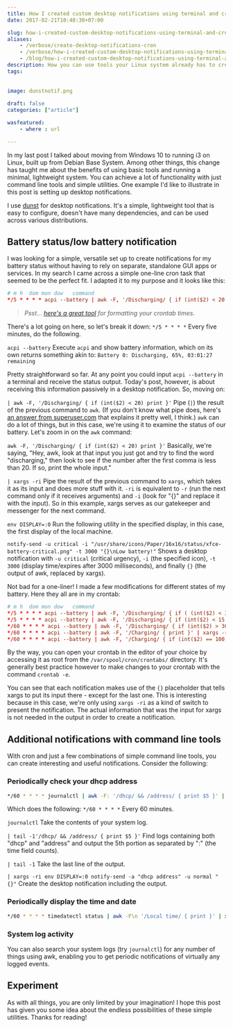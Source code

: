 ```yaml
---
title: How I created custom desktop notifications using terminal and cron
date: 2017-02-21T10:48:38+07:00

slug: how-i-created-custom-desktop-notifications-using-terminal-and-cron
aliases:
    - /verbose/create-desktop-notifications-cron
    - /verbose/how-i-created-custom-desktop-notifications-using-terminal-and-cron
    - /blog/how-i-created-custom-desktop-notifications-using-terminal-and-cron/
description: How you can use tools your Linux system already has to create custom desktop notifications.
tags:
    
    
image: dunstnotif.png
 
draft: false
categories: ["article"]

wasfeatured:
    - where : url

---
```


In my last post I talked about moving from Windows 10 to running i3 on Linux, built up from Debian Base System. Among other things, this change has taught me about the benefits of using basic tools and running a minimal, lightweight system. You can achieve a lot of functionality with just command line tools and simple utilities. One example I'd like to illustrate in this post is setting up desktop notifications.

I use [dunst](https://dunst-project.org/) for desktop notifications. It's a simple, lightweight tool that is easy to configure, doesn't have many dependencies, and can be used across various distributions.

## Battery status/low battery notification

I was looking for a simple, versatile set up to create notifications for my battery status without having to rely on separate, standalone GUI apps or services. In my search I came across a simple one-line cron task that seemed to be the perfect fit. I adapted it to my purpose and it looks like this:

```conf
# m h  dom mon dow   command
*/5 * * * * acpi --battery | awk -F, '/Discharging/ { if (int($2) < 20) print }' | xargs -ri env DISPLAY=:0 notify-send -u critical -i "/usr/share/icons/Paper/16x16/status/xfce-battery-critical.png" -t 3000 "{}\nBattery low!"
```

>*Psst... [here's a great tool](https://crontab.guru/) for formatting your crontab times.*

There's a lot going on here, so let's break it down:
`*/5 * * * *`
Every five minutes, do the following.

`acpi --battery`
Execute `acpi` and show battery information, which on its own returns something akin to:
`Battery 0: Discharging, 65%, 03:01:27 remaining`

Pretty straightforward so far. At any point you could input `acpi --battery` in a terminal and receive the status output. Today's post, however, is about receiving this information passively in a desktop notification. So, moving on:

`| awk -F, '/Discharging/ { if (int($2) < 20) print }'`
Pipe (`|`) the result of the previous command to `awk`. (If you don't know what pipe does, here's [an answer from superuser.com](http://superuser.com/questions/756158/what-does-the-linux-pipe-symbol-do) that explains it pretty well, I think.) `awk` can do a lot of things, but in this case, we're using it to examine the status of our battery. Let's zoom in on the `awk` command:

`awk -F, '/Discharging/ { if (int($2) < 20) print }'`
Basically, we're saying, "Hey, awk, look at that input you just got and try to find the word "discharging," then look to see if the number after the first comma is less than 20. If so, print the whole input."

`| xargs -ri`
Pipe the result of the previous command to `xargs`, which takes it as its input and does more stuff with it. `-ri` is equivalent to `-r` (run the next command only if it receives arguments) and `-i` (look for "{}" and replace it with the input). So in this example, xargs serves as our gatekeeper and messenger for the next command.

`env DISPLAY=:0`
Run the following utility in the specified display, in this case, the first display of the local machine.

`notify-send -u critical -i "/usr/share/icons/Paper/16x16/status/xfce-battery-critical.png" -t 3000 "{}\nLow battery!"`
Shows a desktop notification with `-u critical` (critical urgency), `-i` (the specified icon), `-t 3000` (display time/expires after 3000 milliseconds), and finally `{}` (the output of awk, replaced by xargs).

Not bad for a one-liner! I made a few modifications for different states of my battery. Here they all are in my crontab:

```conf
# m h  dom mon dow   command
*/5 * * * * acpi --battery | awk -F, '/Discharging/ { if ( (int($2) < 30) && (int($2) > 15) ) print }' | xargs -ri env DISPLAY=:0 notify-send -a "Battery status" -u normal -i "/usr/share/icons/Paper/16x16/status/xfce-battery-low.png" -t 3000 "{}\nBattery low!"
*/5 * * * * acpi --battery | awk -F, '/Discharging/ { if (int($2) < 15) print }' | xargs -ri env DISPLAY=:0 notify-send -a "Battery status" -u critical -i "/usr/share/icons/Paper/16x16/status/xfce-battery-critical.png" -t 3000 "{}\nSeriously, plug me in."
*/60 * * * * acpi --battery | awk -F, '/Discharging/ { if (int($2) > 30) print }' | xargs -ri env DISPLAY=:0 notify-send -a "Battery status" -u normal -i "/usr/share/icons/Paper/16x16/status/xfce-battery-ok.png" "{}"
*/60 * * * * acpi --battery | awk -F, '/Charging/ { print }' | xargs -ri env DISPLAY=:0 notify-send -a "Battery status" -u normal -i "/usr/share/icons/Paper/16x16/status/xfce-battery-ok-charging.png" "{}"
*/60 * * * * acpi --battery | awk -F, '/Charging/ { if (int($2) == 100) print }' | xargs -ri env DISPLAY=:0 notify-send -a "Battery status" -u normal -i "/usr/share/icons/Paper/16x16/status/xfce-battery-full-charging.png" "Fully charged."
```

By the way, you can open your crontab in the editor of your choice by accessing it as root from the `/var/spool/cron/crontabs/` directory. It's generally best practice however to make changes to your crontab with the command `crontab -e`.

You can see that each notification makes use of the `{}` placeholder that tells xargs to put its input there - except for the last one. This is interesting because in this case, we're only using `xargs -ri` as a kind of switch to present the notification. The actual information that was the input for xargs is not needed in the output in order to create a notification.

## Additional notifications with command line tools

With cron and just a few combinations of simple command line tools, you can create interesting and useful notifications. Consider the following:

### Periodically check your dhcp address

```sh
*/60 * * * * journalctl | awk -F: '/dhcp/ && /address/ { print $5 }' | tail -1 | xargs -ri env DISPLAY=:0 notify-send -a "dhcp address" -u normal "{}"
```

Which does the following:
`*/60 * * * *`
Every 60 minutes.

`journalctl`
Take the contents of your system log.

`| tail -1'/dhcp/ && /address/ { print $5 }'`
Find logs containing both "dhcp" and "address" and output the 5th portion as separated by ":" (the time field counts).

`| tail -1`
Take the last line of the output.

`| xargs -ri env DISPLAY=:0 notify-send -a "dhcp address" -u normal "{}"`
Create the desktop notification including the output.

### Periodically display the time and date

```sh
*/60 * * * * timedatectl status | awk -F\n '/Local time/ { print }' | xargs -ri env DISPLAY=:0 notify-send -a "Current Time" -u normal "{}"
```

### System log activity

You can also search your system logs (try `journalctl`) for any number of things using awk, enabling you to get periodic notifications of virtually any logged events.

## Experiment

As with all things, you are only limited by your imagination! I hope this post has given you some idea about the endless possibilities of these simple utilities. Thanks for reading!
